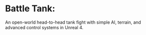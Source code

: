 # Battle Tank:
An open-world head-to-head tank fight with simple AI, terrain, and advanced control systems in Unreal 4.
